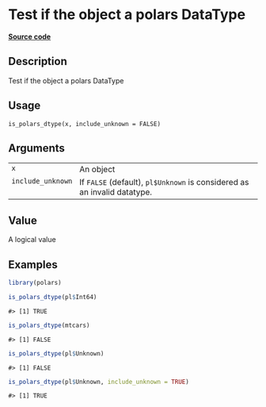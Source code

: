 

# Test if the object a polars DataType

[**Source code**](https://github.com/pola-rs/r-polars/tree/main/R/is_polars.R#L55)

## Description

Test if the object a polars DataType

## Usage

<pre><code class='language-R'>is_polars_dtype(x, include_unknown = FALSE)
</code></pre>

## Arguments

<table>
<tr>
<td style="white-space: nowrap; font-family: monospace; vertical-align: top">
<code id="x">x</code>
</td>
<td>
An object
</td>
</tr>
<tr>
<td style="white-space: nowrap; font-family: monospace; vertical-align: top">
<code id="include_unknown">include_unknown</code>
</td>
<td>
If <code>FALSE</code> (default), <code>pl$Unknown</code> is considered
as an invalid datatype.
</td>
</tr>
</table>

## Value

A logical value

## Examples

``` r
library(polars)

is_polars_dtype(pl$Int64)
```

    #> [1] TRUE

``` r
is_polars_dtype(mtcars)
```

    #> [1] FALSE

``` r
is_polars_dtype(pl$Unknown)
```

    #> [1] FALSE

``` r
is_polars_dtype(pl$Unknown, include_unknown = TRUE)
```

    #> [1] TRUE
